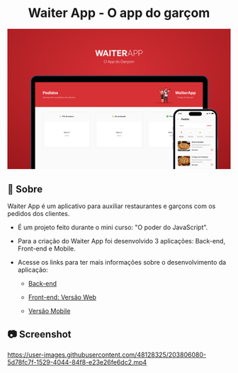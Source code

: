 <h1 align="center"> Waiter App - O app do garçom </h1>

<div align="center">
  <img src=".github/capa.png" alt="" />
</div>

## 📜 Sobre

  Waiter App é um aplicativo para auxiliar restaurantes e garçons com os pedidos dos clientes.

  - É um projeto feito durante o mini curso: "O poder do JavaScript". 
  - Para a criação do Waiter App foi desenvolvido 3 aplicações: Back-end, Front-end e Mobile.

  - Acesse os links para ter mais informações sobre o desenvolvimento da aplicação:

    - [Back-end](https://github.com/Iann-rst/waiter-app/tree/main/server)

    - [Front-end: Versão Web](https://github.com/Iann-rst/waiter-app/tree/main/web)

    - [Versão Mobile](https://github.com/Iann-rst/waiter-app/tree/main/waiterMobile)

## :camera: Screenshot

https://user-images.githubusercontent.com/48128325/203806080-5d78fc7f-1529-4044-84f8-e23e26fe6dc2.mp4

